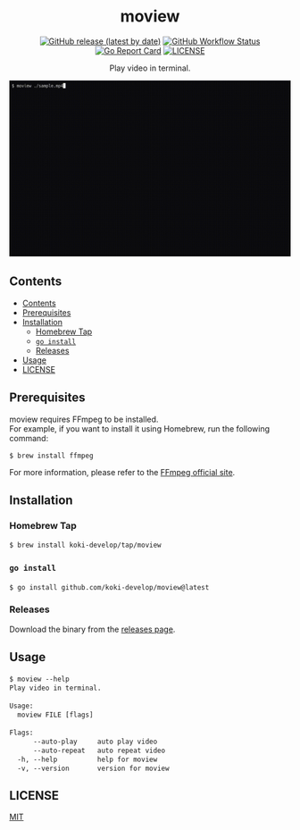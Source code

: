 <h1 align="center">moview</h1>

<p align="center">
<a href="https://github.com/koki-develop/moview/releases/latest"><img src="https://img.shields.io/github/v/release/koki-develop/moview" alt="GitHub release (latest by date)"></a>
<a href="https://github.com/koki-develop/moview/actions/workflows/ci.yml"><img src="https://img.shields.io/github/actions/workflow/status/koki-develop/moview/ci.yml?logo=github" alt="GitHub Workflow Status"></a>
<a href="https://goreportcard.com/report/github.com/koki-develop/moview"><img src="https://goreportcard.com/badge/github.com/koki-develop/moview" alt="Go Report Card"></a>
<a href="./LICENSE"><img src="https://img.shields.io/github/license/koki-develop/moview" alt="LICENSE"></a>
</p>

<p align="center">
Play video in terminal.
</p>

<p align="center">
<img src="./assets/demo.gif" alt="Demo" />
</p>

## Contents

- [Contents](#contents)
- [Prerequisites](#prerequisites)
- [Installation](#installation)
  - [Homebrew Tap](#homebrew-tap)
  - [`go install`](#go-install)
  - [Releases](#releases)
- [Usage](#usage)
- [LICENSE](#license)

## Prerequisites

moview requires FFmpeg to be installed.  
For example, if you want to install it using Homebrew, run the following command:

```console
$ brew install ffmpeg
```

For more information, please refer to the [FFmpeg official site](https://ffmpeg.org).

## Installation

### Homebrew Tap

```console
$ brew install koki-develop/tap/moview
```

### `go install`

```console
$ go install github.com/koki-develop/moview@latest
```

### Releases

Download the binary from the [releases page](https://github.com/koki-develop/moview/releases/latest).

## Usage

```console
$ moview --help
Play video in terminal.

Usage:
  moview FILE [flags]

Flags:
      --auto-play     auto play video
      --auto-repeat   auto repeat video
  -h, --help          help for moview
  -v, --version       version for moview
```

## LICENSE

[MIT](./LICENSE)
